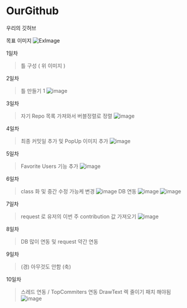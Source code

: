 # OurGithub
우리의 깃허브

목표 이미지
![ExImage](https://user-images.githubusercontent.com/83905675/187070228-4adf009e-a322-4ef5-a936-7bac3f3b6504.png)

1일차
> 틀 구성 ( 위 이미지 )

2일차
> 틀 만들기 1
![image](https://user-images.githubusercontent.com/83905675/187194976-4f405bb0-bf6b-4a54-a2af-846351893a6d.png)

3일차
> 자기 Repo 목록 가져와서 버블정렬로 정렬
![image](https://user-images.githubusercontent.com/83905675/187392727-8ad36af5-16cf-4fab-a3d0-9269851b68b3.png)

4일차
> 최종 커밋일 추가 및 PopUp 이미지 추가
![image](https://user-images.githubusercontent.com/83905675/187698349-0f8e29e2-1889-4207-a9ff-dd16a411d609.png)

5일차
> Favorite Users 기능 추가
![image](https://user-images.githubusercontent.com/83905675/187903958-ca7d4fc1-04e5-4d89-9878-c19b8cce7999.png)

6일차
> class 화 및 중간 수정 가능케 변경
![image](https://user-images.githubusercontent.com/83905675/188092910-ef187e33-b658-4e41-9bc1-25e64dff42fe.png)
> DB 연동
![image](https://user-images.githubusercontent.com/83905675/188177614-dded957e-eaaf-46a3-9752-192d3ae541da.png)
![image](https://user-images.githubusercontent.com/83905675/188177636-cabe0611-9b73-46c0-aee3-2bce2ff3d8f2.png)

7일차
> request 로 유저의 이번 주 contribution 값 가져오기
![image](https://user-images.githubusercontent.com/83905675/188277916-054da9cb-5506-4145-8165-33539d90c457.png)

8일차
> DB 많이 연동 및 request 약간 연동

9일차
> (경) 아무것도 안함 (축)

10일차
> 스레드 연동 / TopCommiters 연동
> DrawText 렉 줄이기 패치 해야됨
![image](https://user-images.githubusercontent.com/83905675/188641945-d427084a-69c1-4609-ad0f-b9931439c1c8.png)